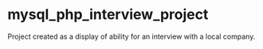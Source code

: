 # mysql_php_interview_project
Project created as a display of ability for an interview with a local company.
